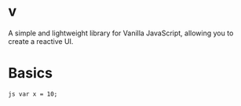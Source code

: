 # v
A simple and lightweight library for Vanilla JavaScript, allowing you to create a reactive UI.

# Basics
`js
  var x = 10;
`
